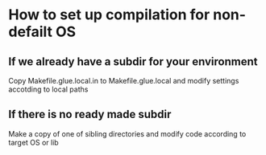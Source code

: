 # How to set up compilation for non-defailt OS

## If we already have a subdir for your environment

Copy Makefile.glue.local.in to Makefile.glue.local and modify
settings accotding to local paths

## If there is no ready made subdir

Make a copy of one of sibling directories and modify code
according to target OS or lib

